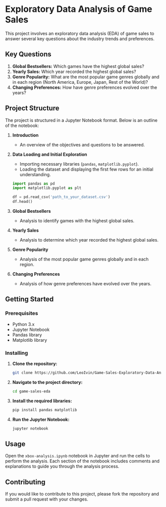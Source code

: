 # Exploratory Data Analysis of Game Sales

This project involves an exploratory data analysis (EDA) of game sales to answer several key questions about the industry trends and preferences.

## Key Questions

1. **Global Bestsellers:** Which games have the highest global sales?
2. **Yearly Sales:** Which year recorded the highest global sales?
3. **Genre Popularity:** What are the most popular game genres globally and in each region (North America, Europe, Japan, Rest of the World)?
4. **Changing Preferences:** How have genre preferences evolved over the years?

## Project Structure

The project is structured in a Jupyter Notebook format. Below is an outline of the notebook:

1. **Introduction**
    - An overview of the objectives and questions to be answered.

2. **Data Loading and Initial Exploration**
    - Importing necessary libraries (`pandas`, `matplotlib.pyplot`).
    - Loading the dataset and displaying the first few rows for an initial understanding.

    ```python
    import pandas as pd
    import matplotlib.pyplot as plt

    df = pd.read_csv('path_to_your_dataset.csv')
    df.head()
    ```

3. **Global Bestsellers**
    - Analysis to identify games with the highest global sales.
    
4. **Yearly Sales**
    - Analysis to determine which year recorded the highest global sales.
    
5. **Genre Popularity**
    - Analysis of the most popular game genres globally and in each region.

6. **Changing Preferences**
    - Analysis of how genre preferences have evolved over the years.

## Getting Started

### Prerequisites

- Python 3.x
- Jupyter Notebook
- Pandas library
- Matplotlib library

### Installing

1. **Clone the repository:**

    ```bash
    git clone https://github.com/LeoIvin/Game-Sales-Exploratory-Data-Analysis.git
    ```

2. **Navigate to the project directory:**

    ```bash
    cd game-sales-eda
    ```

3. **Install the required libraries:**

    ```bash
    pip install pandas matplotlib
    ```

4. **Run the Jupyter Notebook:**

    ```bash
    jupyter notebook
    ```

## Usage

Open the `xbox-analysis.ipynb` notebook in Jupyter and run the cells to perform the analysis. Each section of the notebook includes comments and explanations to guide you through the analysis process.

## Contributing

If you would like to contribute to this project, please fork the repository and submit a pull request with your changes.



